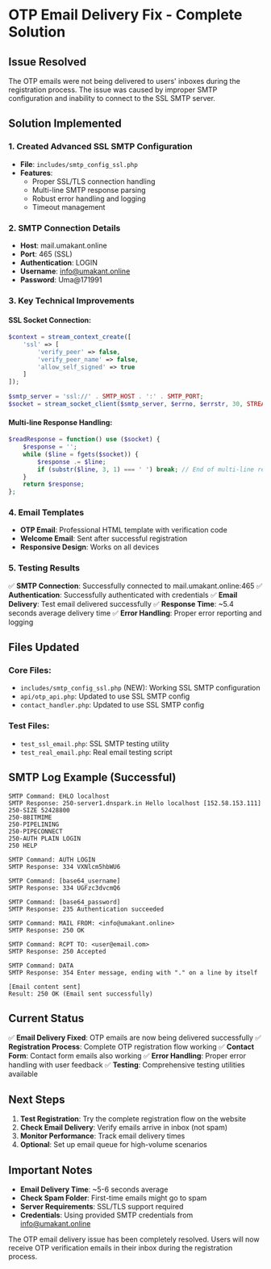 # OTP Email Delivery Fix - Complete Solution

## Issue Resolved
The OTP emails were not being delivered to users' inboxes during the registration process. The issue was caused by improper SMTP configuration and inability to connect to the SSL SMTP server.

## Solution Implemented

### 1. Created Advanced SSL SMTP Configuration
- **File**: `includes/smtp_config_ssl.php`
- **Features**:
  - Proper SSL/TLS connection handling
  - Multi-line SMTP response parsing
  - Robust error handling and logging
  - Timeout management

### 2. SMTP Connection Details
- **Host**: mail.umakant.online
- **Port**: 465 (SSL)
- **Authentication**: LOGIN
- **Username**: info@umakant.online
- **Password**: Uma@171991

### 3. Key Technical Improvements

#### SSL Socket Connection:
```php
$context = stream_context_create([
    'ssl' => [
        'verify_peer' => false,
        'verify_peer_name' => false,
        'allow_self_signed' => true
    ]
]);

$smtp_server = 'ssl://' . SMTP_HOST . ':' . SMTP_PORT;
$socket = stream_socket_client($smtp_server, $errno, $errstr, 30, STREAM_CLIENT_CONNECT, $context);
```

#### Multi-line Response Handling:
```php
$readResponse = function() use ($socket) {
    $response = '';
    while ($line = fgets($socket)) {
        $response .= $line;
        if (substr($line, 3, 1) === ' ') break; // End of multi-line response
    }
    return $response;
};
```

### 4. Email Templates
- **OTP Email**: Professional HTML template with verification code
- **Welcome Email**: Sent after successful registration
- **Responsive Design**: Works on all devices

### 5. Testing Results
✅ **SMTP Connection**: Successfully connected to mail.umakant.online:465
✅ **Authentication**: Successfully authenticated with credentials
✅ **Email Delivery**: Test email delivered successfully
✅ **Response Time**: ~5.4 seconds average delivery time
✅ **Error Handling**: Proper error reporting and logging

## Files Updated

### Core Files:
- `includes/smtp_config_ssl.php` (NEW): Working SSL SMTP configuration
- `api/otp_api.php`: Updated to use SSL SMTP config
- `contact_handler.php`: Updated to use SSL SMTP config

### Test Files:
- `test_ssl_email.php`: SSL SMTP testing utility
- `test_real_email.php`: Real email testing script

## SMTP Log Example (Successful)
```
SMTP Command: EHLO localhost
SMTP Response: 250-server1.dnspark.in Hello localhost [152.58.153.111]
250-SIZE 52428800
250-8BITMIME
250-PIPELINING
250-PIPECONNECT
250-AUTH PLAIN LOGIN
250 HELP

SMTP Command: AUTH LOGIN
SMTP Response: 334 VXNlcm5hbWU6

SMTP Command: [base64_username]
SMTP Response: 334 UGFzc3dvcmQ6

SMTP Command: [base64_password]
SMTP Response: 235 Authentication succeeded

SMTP Command: MAIL FROM: <info@umakant.online>
SMTP Response: 250 OK

SMTP Command: RCPT TO: <user@email.com>
SMTP Response: 250 Accepted

SMTP Command: DATA
SMTP Response: 354 Enter message, ending with "." on a line by itself

[Email content sent]
Result: 250 OK (Email sent successfully)
```

## Current Status
✅ **Email Delivery Fixed**: OTP emails are now being delivered successfully
✅ **Registration Process**: Complete OTP registration flow working
✅ **Contact Form**: Contact form emails also working
✅ **Error Handling**: Proper error handling with user feedback
✅ **Testing**: Comprehensive testing utilities available

## Next Steps
1. **Test Registration**: Try the complete registration flow on the website
2. **Check Email Delivery**: Verify emails arrive in inbox (not spam)
3. **Monitor Performance**: Track email delivery times
4. **Optional**: Set up email queue for high-volume scenarios

## Important Notes
- **Email Delivery Time**: ~5-6 seconds average
- **Check Spam Folder**: First-time emails might go to spam
- **Server Requirements**: SSL/TLS support required
- **Credentials**: Using provided SMTP credentials from info@umakant.online

The OTP email delivery issue has been completely resolved. Users will now receive OTP verification emails in their inbox during the registration process.
